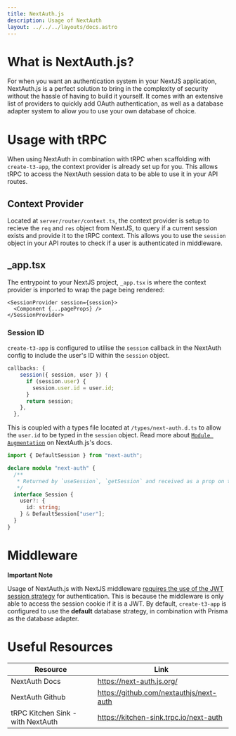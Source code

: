 ```yaml
---
title: NextAuth.js
description: Usage of NextAuth
layout: ../../../layouts/docs.astro
---
```


# What is NextAuth.js?

For when you want an authentication system in your NextJS application, NextAuth.js is a perfect solution to bring in the complexity of security without the hassle of having to build it yourself. It comes with an extensive list of providers to quickly add OAuth authentication, as well as a database adapter system to allow you to use your own database of choice.

# Usage with tRPC

When using NextAuth in combination with tRPC when scaffolding with `create-t3-app`, the context provider is already set up for you. This allows tRPC to access the NextAuth session data to be able to use it in your API routes.

## Context Provider

Located at `server/router/context.ts`, the context provider is setup to recieve the `req` and `res` object from NextJS, to query if a current session exists and provide it to the tRPC context. This allows you to use the `session` object in your API routes to check if a user is authenticated in middleware.

## \_app.tsx

The entrypoint to your NextJS project, `_app.tsx` is where the context provider is imported to wrap the page being rendered:

```tsx
<SessionProvider session={session}>
  <Component {...pageProps} />
</SessionProvider>
```

### Session ID

`create-t3-app` is configured to utilise the `session` callback in the NextAuth config to include the user's ID within the `session` object.

```ts
callbacks: {
    session({ session, user }) {
      if (session.user) {
        session.user.id = user.id;
      }
      return session;
    },
  },
```

This is coupled with a types file located at `/types/next-auth.d.ts` to allow the `user.id` to be typed in the `session` object. Read more about [`Module Augmentation`](https://next-auth.js.org/getting-started/typescript#module-augmentation) on NextAuth.js's docs.

```ts
import { DefaultSession } from "next-auth";

declare module "next-auth" {
  /**
   * Returned by `useSession`, `getSession` and received as a prop on the `SessionProvider` React Context
   */
  interface Session {
    user?: {
      id: string;
    } & DefaultSession["user"];
  }
}
```

# Middleware

**Important Note**

Usage of NextAuth.js with NextJS middleware [requires the use of the JWT session strategy](https://next-auth.js.org/configuration/nextjs#caveats) for authentication. This is because the middleware is only able to access the session cookie if it is a JWT. By default, `create-t3-app` is configured to use the **default** database strategy, in combination with Prisma as the database adapter.

# Useful Resources

| Resource                          | Link                                    |
| --------------------------------- | --------------------------------------- |
| NextAuth Docs                     | https://next-auth.js.org/               |
| NextAuth Github                   | https://github.com/nextauthjs/next-auth |
| tRPC Kitchen Sink - with NextAuth | https://kitchen-sink.trpc.io/next-auth  |
